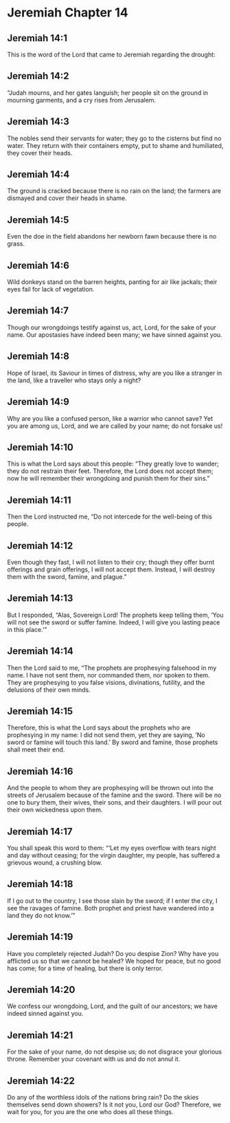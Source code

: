 # Jeremiah Chapter 14

## Jeremiah 14:1
This is the word of the Lord that came to Jeremiah regarding the drought:

## Jeremiah 14:2
“Judah mourns, and her gates languish; her people sit on the ground in mourning garments, and a cry rises from Jerusalem.

## Jeremiah 14:3
The nobles send their servants for water; they go to the cisterns but find no water. They return with their containers empty, put to shame and humiliated, they cover their heads.

## Jeremiah 14:4
The ground is cracked because there is no rain on the land; the farmers are dismayed and cover their heads in shame.

## Jeremiah 14:5
Even the doe in the field abandons her newborn fawn because there is no grass.

## Jeremiah 14:6
Wild donkeys stand on the barren heights, panting for air like jackals; their eyes fail for lack of vegetation.

## Jeremiah 14:7
Though our wrongdoings testify against us, act, Lord, for the sake of your name. Our apostasies have indeed been many; we have sinned against you.

## Jeremiah 14:8
Hope of Israel, its Saviour in times of distress, why are you like a stranger in the land, like a traveller who stays only a night?

## Jeremiah 14:9
Why are you like a confused person, like a warrior who cannot save? Yet you are among us, Lord, and we are called by your name; do not forsake us!

## Jeremiah 14:10
This is what the Lord says about this people: “They greatly love to wander; they do not restrain their feet. Therefore, the Lord does not accept them; now he will remember their wrongdoing and punish them for their sins.”

## Jeremiah 14:11
Then the Lord instructed me, “Do not intercede for the well-being of this people.

## Jeremiah 14:12
Even though they fast, I will not listen to their cry; though they offer burnt offerings and grain offerings, I will not accept them. Instead, I will destroy them with the sword, famine, and plague.”

## Jeremiah 14:13
But I responded, “Alas, Sovereign Lord! The prophets keep telling them, ‘You will not see the sword or suffer famine. Indeed, I will give you lasting peace in this place.’”

## Jeremiah 14:14
Then the Lord said to me, “The prophets are prophesying falsehood in my name. I have not sent them, nor commanded them, nor spoken to them. They are prophesying to you false visions, divinations, futility, and the delusions of their own minds.

## Jeremiah 14:15
Therefore, this is what the Lord says about the prophets who are prophesying in my name: I did not send them, yet they are saying, ‘No sword or famine will touch this land.’ By sword and famine, those prophets shall meet their end.

## Jeremiah 14:16
And the people to whom they are prophesying will be thrown out into the streets of Jerusalem because of the famine and the sword. There will be no one to bury them, their wives, their sons, and their daughters. I will pour out their own wickedness upon them.

## Jeremiah 14:17
You shall speak this word to them: “‘Let my eyes overflow with tears night and day without ceasing; for the virgin daughter, my people, has suffered a grievous wound, a crushing blow.

## Jeremiah 14:18
If I go out to the country, I see those slain by the sword; if I enter the city, I see the ravages of famine. Both prophet and priest have wandered into a land they do not know.’”

## Jeremiah 14:19
Have you completely rejected Judah? Do you despise Zion? Why have you afflicted us so that we cannot be healed? We hoped for peace, but no good has come; for a time of healing, but there is only terror.

## Jeremiah 14:20
We confess our wrongdoing, Lord, and the guilt of our ancestors; we have indeed sinned against you.

## Jeremiah 14:21
For the sake of your name, do not despise us; do not disgrace your glorious throne. Remember your covenant with us and do not annul it.

## Jeremiah 14:22
Do any of the worthless idols of the nations bring rain? Do the skies themselves send down showers? Is it not you, Lord our God? Therefore, we wait for you, for you are the one who does all these things.
